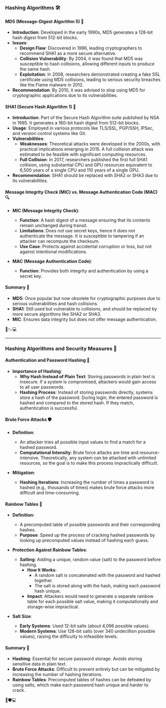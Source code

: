 ### Hashing Algorithms 🛠️

#### **MD5 (Message-Digest Algorithm 5)** 📜

- **Introduction**: Developed in the early 1990s, MD5 generates a 128-bit hash digest from 512-bit blocks.
- **Issues**:
  - **Design Flaw**: Discovered in 1996, leading cryptographers to recommend SHA1 as a more secure alternative.
  - **Collision Vulnerability**: By 2004, it was found that MD5 was susceptible to hash collisions, allowing different inputs to produce the same hash.
  - **Exploitation**: In 2008, researchers demonstrated creating a fake SSL certificate using MD5 collisions, leading to serious security breaches like the Flame malware in 2012.
- **Recommendation**: By 2010, it was advised to stop using MD5 for cryptographic applications due to its vulnerabilities.

#### **SHA1 (Secure Hash Algorithm 1)** 🔐

- **Introduction**: Part of the Secure Hash Algorithm suite published by NSA in 1995. It generates a 160-bit hash digest from 512-bit blocks.
- **Usage**: Employed in various protocols like TLS/SSL, PGP/SSH, IPSec, and version control systems like Git.
- **Vulnerabilities**:
  - **Weaknesses**: Theoretical attacks were developed in the 2000s, with practical implications emerging in 2015. A full collision attack was estimated to be feasible with significant computing resources.
  - **Full Collision**: In 2017, researchers published the first full SHA1 collision, using substantial CPU and GPU resources equivalent to 6,500 years of a single CPU and 110 years of a single GPU.
- **Recommendation**: SHA1 should be replaced with SHA2 or SHA3 due to its vulnerabilities.

#### **Message Integrity Check (MIC) vs. Message Authentication Code (MAC)** 🔍

- **MIC (Message Integrity Check)**:
  - **Function**: A hash digest of a message ensuring that its contents remain unchanged during transit.
  - **Limitations**: Does not use secret keys, hence it does not authenticate the message. It is susceptible to tampering if an attacker can recompute the checksum.
  - **Use Case**: Protects against accidental corruption or loss, but not against intentional modifications.

- **MAC (Message Authentication Code)**:
  - **Function**: Provides both integrity and authentication by using a secret key. 

#### **Summary** 📜

- **MD5**: Once popular but now obsolete for cryptographic purposes due to serious vulnerabilities and hash collisions.
- **SHA1**: Still used but vulnerable to collisions, and should be replaced by more secure algorithms like SHA2 or SHA3.
- **MIC**: Ensures data integrity but does not offer message authentication.

🔐📉💻

---

### Hashing Algorithms and Security Measures 🔐

#### **Authentication and Password Hashing** 🔑

- **Importance of Hashing**: 
  - **Why Hash Instead of Plain Text**: Storing passwords in plain text is insecure. If a system is compromised, attackers would gain access to all user passwords.
  - **Hashing Process**: Instead of storing passwords directly, systems store a hash of the password. During login, the entered password is hashed and compared to the stored hash. If they match, authentication is successful.

#### **Brute Force Attacks** 🛡️

- **Definition**: 
  - An attacker tries all possible input values to find a match for a hashed password.
  - **Computational Intensity**: Brute force attacks are time and resource-intensive. Theoretically, any system can be attacked with unlimited resources, so the goal is to make this process impractically difficult.

- **Mitigation**: 
  - **Hashing Iterations**: Increasing the number of times a password is hashed (e.g., thousands of times) makes brute force attacks more difficult and time-consuming.

#### **Rainbow Tables** 🌈

- **Definition**: 
  - A precomputed table of possible passwords and their corresponding hashes. 
  - **Purpose**: Speed up the process of cracking hashed passwords by looking up precomputed values instead of hashing each guess.

- **Protection Against Rainbow Tables**:
  - **Salting**: Adding a unique, random value (salt) to the password before hashing.
    - **How It Works**: 
      - A random salt is concatenated with the password and hashed together.
      - The salt is stored along with the hash, making each password hash unique.
    - **Impact**: Attackers would need to generate a separate rainbow table for each possible salt value, making it computationally and storage-wise impractical.

- **Salt Size**:
  - **Early Systems**: Used 12-bit salts (about 4,096 possible values).
  - **Modern Systems**: Use 128-bit salts (over 340 undecillion possible values), raising the difficulty to infeasible levels.

#### **Summary** 📜

- **Hashing**: Essential for secure password storage. Avoids storing sensitive data in plain text.
- **Brute Force Attacks**: Difficult to prevent entirely but can be mitigated by increasing the number of hashing iterations.
- **Rainbow Tables**: Precomputed tables of hashes can be defeated by using salts, which make each password hash unique and harder to crack.

🔑🛡️💻
